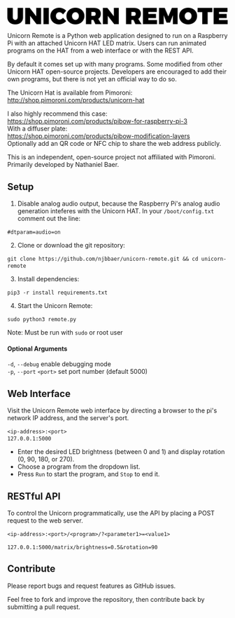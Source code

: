 ![Unicorn Remote](logo.png)

Unicorn Remote is a Python web application designed to run on a Raspberry Pi with an attached Unicorn HAT LED matrix. Users can run animated programs on the HAT from a web interface or with the REST API.

By default it comes set up with many programs. Some modified from other Unicorn HAT open-source projects. Developers are encouraged to add their own programs, but there is not yet an official way to do so.

The Unicorn Hat is available from Pimoroni:  
http://shop.pimoroni.com/products/unicorn-hat

I also highly recommend this case:  
https://shop.pimoroni.com/products/pibow-for-raspberry-pi-3  
With a diffuser plate:  
https://shop.pimoroni.com/products/pibow-modification-layers  
Optionally add an QR code or NFC chip to share the web address publicly.

This is an independent, open-source project not affiliated with Pimoroni. Primarily developed by Nathaniel Baer.

## Setup

1. Disable analog audio output, because the Raspberry Pi's analog audio generation inteferes with the Unicorn HAT. In your `/boot/config.txt` comment out the line:
```
#dtparam=audio=on
```

2. Clone or download the git repository:
```
git clone https://github.com/njbbaer/unicorn-remote.git && cd unicorn-remote
```

3. Install dependencies:
```
pip3 -r install requirements.txt
```

4. Start the Unicorn Remote:
```
sudo python3 remote.py
```
Note: Must be run with `sudo` or root user

#### Optional Arguments
`-d`, `--debug` enable debugging mode  
`-p`, `--port` `<port>` set port number (default 5000)

## Web Interface
Visit the Unicorn Remote web interface by directing a browser to the pi's network IP address, and the server's port.
```
<ip-address>:<port>
127.0.0.1:5000
```

* Enter the desired LED brightness (between 0 and 1) and display rotation (0, 90, 180, or 270).
* Choose a program from the dropdown list.
* Press `Run` to start the program, and `Stop` to end it.

## RESTful API

To control the Unicorn programmatically, use the API by placing a POST request to the web server.

```
<ip-address>:<port>/<program>/?<parameter1>=<value1>
```
```
127.0.0.1:5000/matrix/brightness=0.5&rotation=90
```

## Contribute

Please report bugs and request features as GitHub issues.

Feel free to fork and improve the repository, then contribute back by submitting a pull request.

